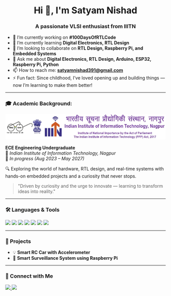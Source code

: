 <h1 align="center">Hi 👋, I'm Satyam Nishad</h1>
<h3 align="center">A passionate VLSI enthusiast from IIITN</h3>

- 🔭 I’m currently working on **#100DaysOfRTLCode**
- 🌱 I’m currently learning **Digital Electronics, RTL Design**
- 👯 I’m looking to collaborate on **RTL Design, Raspberry Pi, and Embedded Systems**
- 💬 Ask me about **Digital Electronics, RTL Design, Arduino, ESP32, Raspberry Pi, Python**
- 📫 How to reach me: **satyamnishad391@gmail.com**
- ⚡ Fun fact: Since childhood, I’ve loved opening up and building things — now I’m learning to make them better!

---

### 🎓 Academic Background:

<img src="https://github.com/satyam0391/satyam0391/blob/main/IIITNlogo.jpg?raw=true" alt="IIIT Nagpur Logo" width="600" height="80" />

**ECE Engineering Undergraduate**  
📍 *Indian Institute of Information Technology, Nagpur*  
📅 *In progress (Aug 2023 – May 2027)*

🔍 Exploring the world of hardware, RTL design, and real-time systems with hands-on embedded projects and a curiosity that never stops.

> "Driven by curiosity and the urge to innovate — learning to transform ideas into reality."


---

### 🛠️ Languages & Tools
<p>
  <img src="https://img.shields.io/badge/C-blue?style=for-the-badge&logo=c" />
  <img src="https://img.shields.io/badge/C++-00599C?style=for-the-badge&logo=c%2B%2B&logoColor=white" />
  <img src="https://img.shields.io/badge/Python-3776AB?style=for-the-badge&logo=python&logoColor=white" />
  <img src="https://img.shields.io/badge/Arduino-00979D?style=for-the-badge&logo=arduino&logoColor=white" />
  <img src="https://img.shields.io/badge/Verilog-000000?style=for-the-badge&logo=verilog&logoColor=white" />
  <img src="https://img.shields.io/badge/MATLAB-orange?style=for-the-badge&logo=MathWorks&logoColor=white" />
  <img src="https://img.shields.io/badge/Assembly-8086?style=for-the-badge&logoColor=white&color=6A5ACD" />
</p>

---

### 🚀 Projects
- 💡 **Smart RC Car with Accelerometer**
- 🔐 **Smart Surveillance System using Raspberry Pi**

---

### 🔗 Connect with Me

<p>
  <a href="https://www.linkedin.com/in/satyam-nishad-4b04b4198/">
    <img src="https://img.shields.io/badge/LinkedIn-blue?style=for-the-badge&logo=linkedin&logoColor=white" />
  </a>
  <a href="mailto:satyamnishad391@gmail.com">
    <img src="https://img.shields.io/badge/Gmail-red?style=for-the-badge&logo=gmail&logoColor=white" />
  </a>
</p>
